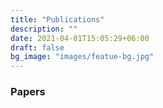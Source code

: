 ```yaml
---
title: "Publications"
description: ""
date: 2021-04-01T15:05:29+06:00
draft: false
bg_image: "images/featue-bg.jpg"
---
```


### Papers

